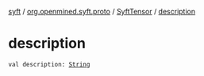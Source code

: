 [syft](../../index.md) / [org.openmined.syft.proto](../index.md) / [SyftTensor](index.md) / [description](./description.md)

# description

`val description: `[`String`](https://kotlinlang.org/api/latest/jvm/stdlib/kotlin/-string/index.html)